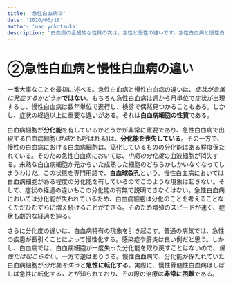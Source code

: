 ```yaml
---
title: '急性白血病②'
date: '2020/06/16'
author: 'nao yokotsuka'
description: '白血病の全般的な性質の次は、急性と慢性の違いです。急性白血病と慢性白血病の最も重要な相違点は症状の経過ではありません。白血球裂孔と呼ばれる急性白血病特有の現象について理解することが重要です。'
---
```


# ②急性白血病と慢性白血病の違い

一番大事なことを最初に述べる。急性白血病と慢性白血病の違いは、*症状が急激に発症するかどうか***ではない**。もちろん急性白血病は週から月単位で症状が出現するし、慢性白血病は数年単位で進行し、検診で偶然見つかることもある。しかし、症状の経過以上に重要な違いがある。それは**白血病細胞の性質**である。

白血病細胞が**分化能**を有しているかどうかが非常に重要であり、急性白血病で出現する白血病細胞(*芽球*とも呼ばれる)は、**分化能を喪失している**。その一方で、慢性の白血病における白血病細胞は、癌化しているものの分化能はある程度保たれている。そのため急性白血病においては、*中間の分化度*の血液細胞が消失する。未熟な白血病細胞か元からいた成熟した細胞のどちらかしかいなくなってしまうわけだ。この状態を専門用語で、**白血球裂孔**という。慢性白血病においては白血病細胞がある程度の分化能を有しているのでこのような現象は起きない。そして、症状の経過の違いもこの分化能の有無で説明できなくはない。急性白血病においては分化能が失われているため、白血病細胞は分化のことを考えることなくただひたすらに増え続けることができる。そのため増殖のスピードが速く、症状も劇的な経過を辿る。

さらに分化度の違いは、白血病特有の現象を引き起こす。普通の病気では、急性の疾患が長引くことによって慢性化する。感染症や肝炎は良い例だと思う。しかし、白血病では、白血病細胞が一度失った分化能を取り戻すことはないので、*慢性化は起こらない*。一方で逆はありうる。慢性白血病で、分化能が保たれていた白血病細胞が*分化能を失う*と**急性に転化する**。実際に、慢性骨髄性白血病はしばしば急性に転化することが知られており、その際の治療は**非常に困難**である。